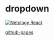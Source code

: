 # dropdown 
[![Netology React](https://github.com/O-R-C/ra-events-state-dropdown/actions/workflows/web.yml/badge.svg)](https://github.com/O-R-C/ra-events-state-dropdown/actions/workflows/web.yml)

[github-pages](https://o-r-c.github.io/ra-events-state-dropdown/)
